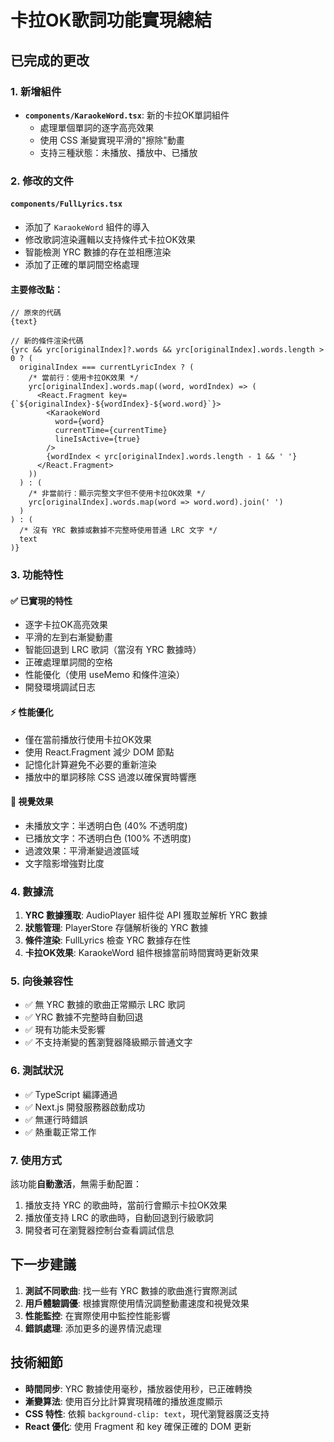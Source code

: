 # 卡拉OK歌詞功能實現總結

## 已完成的更改

### 1. 新增組件
- **`components/KaraokeWord.tsx`**: 新的卡拉OK單詞組件
  - 處理單個單詞的逐字高亮效果
  - 使用 CSS 漸變實現平滑的"擦除"動畫
  - 支持三種狀態：未播放、播放中、已播放

### 2. 修改的文件

#### `components/FullLyrics.tsx`
- 添加了 `KaraokeWord` 組件的導入
- 修改歌詞渲染邏輯以支持條件式卡拉OK效果
- 智能檢測 YRC 數據的存在並相應渲染
- 添加了正確的單詞間空格處理

#### 主要修改點：
```tsx
// 原來的代碼
{text}

// 新的條件渲染代碼
{yrc && yrc[originalIndex]?.words && yrc[originalIndex].words.length > 0 ? (
  originalIndex === currentLyricIndex ? (
    /* 當前行：使用卡拉OK效果 */
    yrc[originalIndex].words.map((word, wordIndex) => (
      <React.Fragment key={`${originalIndex}-${wordIndex}-${word.word}`}>
        <KaraokeWord
          word={word}
          currentTime={currentTime}
          lineIsActive={true}
        />
        {wordIndex < yrc[originalIndex].words.length - 1 && ' '}
      </React.Fragment>
    ))
  ) : (
    /* 非當前行：顯示完整文字但不使用卡拉OK效果 */
    yrc[originalIndex].words.map(word => word.word).join(' ')
  )
) : (
  /* 沒有 YRC 數據或數據不完整時使用普通 LRC 文字 */
  text
)}
```

### 3. 功能特性

#### ✅ 已實現的特性
- 逐字卡拉OK高亮效果
- 平滑的左到右漸變動畫
- 智能回退到 LRC 歌詞（當沒有 YRC 數據時）
- 正確處理單詞間的空格
- 性能優化（使用 useMemo 和條件渲染）
- 開發環境調試日志

#### ⚡ 性能優化
- 僅在當前播放行使用卡拉OK效果
- 使用 React.Fragment 減少 DOM 節點
- 記憶化計算避免不必要的重新渲染
- 播放中的單詞移除 CSS 過渡以確保實時響應

#### 🎨 視覺效果
- 未播放文字：半透明白色 (40% 不透明度)
- 已播放文字：不透明白色 (100% 不透明度) 
- 過渡效果：平滑漸變過渡區域
- 文字陰影增強對比度

### 4. 數據流

1. **YRC 數據獲取**: AudioPlayer 組件從 API 獲取並解析 YRC 數據
2. **狀態管理**: PlayerStore 存儲解析後的 YRC 數據
3. **條件渲染**: FullLyrics 檢查 YRC 數據存在性
4. **卡拉OK效果**: KaraokeWord 組件根據當前時間實時更新效果

### 5. 向後兼容性

- ✅ 無 YRC 數據的歌曲正常顯示 LRC 歌詞
- ✅ YRC 數據不完整時自動回退
- ✅ 現有功能未受影響
- ✅ 不支持漸變的舊瀏覽器降級顯示普通文字

### 6. 測試狀況

- ✅ TypeScript 編譯通過
- ✅ Next.js 開發服務器啟動成功
- ✅ 無運行時錯誤
- ✅ 熱重載正常工作

### 7. 使用方式

該功能**自動激活**，無需手動配置：

1. 播放支持 YRC 的歌曲時，當前行會顯示卡拉OK效果
2. 播放僅支持 LRC 的歌曲時，自動回退到行級歌詞
3. 開發者可在瀏覽器控制台查看調試信息

## 下一步建議

1. **測試不同歌曲**: 找一些有 YRC 數據的歌曲進行實際測試
2. **用戶體驗調優**: 根據實際使用情況調整動畫速度和視覺效果
3. **性能監控**: 在實際使用中監控性能影響
4. **錯誤處理**: 添加更多的邊界情況處理

## 技術細節

- **時間同步**: YRC 數據使用毫秒，播放器使用秒，已正確轉換
- **漸變算法**: 使用百分比計算實現精確的播放進度顯示
- **CSS 特性**: 依賴 `background-clip: text`，現代瀏覽器廣泛支持
- **React 優化**: 使用 Fragment 和 key 確保正確的 DOM 更新
